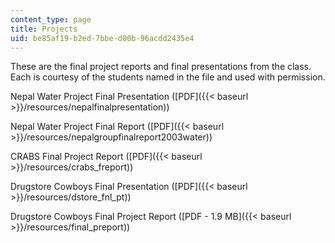 ```yaml
---
content_type: page
title: Projects
uid: be85af19-b2ed-7bbe-d00b-96acdd2435e4
---
```


These are the final project reports and final presentations from the class. Each is courtesy of the students named in the file and used with permission.

Nepal Water Project Final Presentation ([PDF]({{< baseurl >}}/resources/nepalfinalpresentation))

Nepal Water Project Final Report ([PDF]({{< baseurl >}}/resources/nepalgroupfinalreport2003water))

CRABS Final Project Report ([PDF]({{< baseurl >}}/resources/crabs_freport))

Drugstore Cowboys Final Presentation ([PDF]({{< baseurl >}}/resources/dstore_fnl_pt))

Drugstore Cowboys Final Project Report ([PDF - 1.9 MB]({{< baseurl >}}/resources/final_preport))